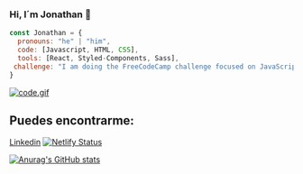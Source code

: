 ### Hi, I´m Jonathan 👋


```javascript
const Jonathan = {
  pronouns: "he" | "him",
  code: [Javascript, HTML, CSS],
  tools: [React, Styled-Components, Sass],
 challenge: "I am doing the FreeCodeCamp challenge focused on JavaScript Algorithms and Data Structures"
}
```
[![code.gif](https://i.postimg.cc/bJ2XSLHx/code.gif)](https://postimg.cc/9RVgvdk0)​

<h2> Puedes encontrarme: </h2>

 <a href="https://linkedin.com/in/jonathan-javier-urquiza-179a70119/">Linkedin</a>
 [![Netlify Status](https://api.netlify.com/api/v1/badges/a3508ab9-aa78-404c-8b5d-188e1e7573ec/deploy-status)](https://app.netlify.com/sites/devuweb/deploys)


[![Anurag's GitHub stats](https://github-readme-stats.vercel.app/api?username=JonathanUrquiza)](https://github.com/anuraghazra/github-readme-stats)

